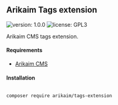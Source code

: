 ## Arikaim Tags extension
![version: 1.0.0](https://img.shields.io/github/release/arikaim/tags-extension.svg)
![license: GPL3](https://img.shields.io/badge/License-GPLv3-blue.svg)


Arikaim CMS tags extension.


#### Requirements  
  * [Arikaim CMS](https://github.com/arikaim/arikaim)
  


#### Installation

```sh

composer require arikaim/tags-extension

```
